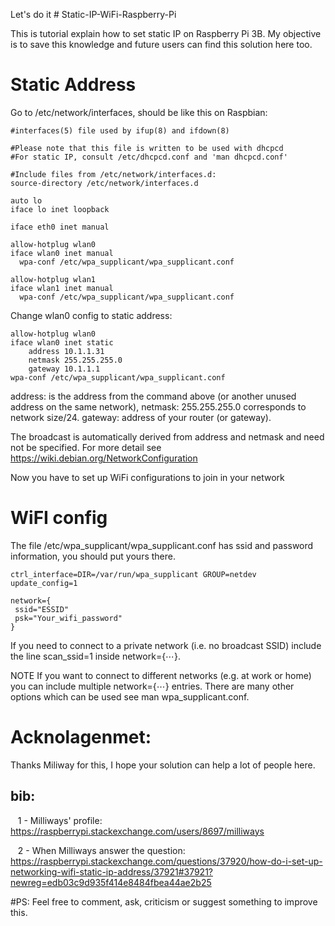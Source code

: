 Let's do it # Static-IP-WiFi-Raspberry-Pi

 This is tutorial explain how to set static IP on Raspberry Pi 3B. My objective is to save this knowledge and future users can find this solution here too. 

# Static Address

Go to /etc/network/interfaces, should be like this on Raspbian:

    #interfaces(5) file used by ifup(8) and ifdown(8)

    #Please note that this file is written to be used with dhcpcd
    #For static IP, consult /etc/dhcpcd.conf and 'man dhcpcd.conf'

    #Include files from /etc/network/interfaces.d:
    source-directory /etc/network/interfaces.d

    auto lo  
    iface lo inet loopback

    iface eth0 inet manual

    allow-hotplug wlan0
    iface wlan0 inet manual
      wpa-conf /etc/wpa_supplicant/wpa_supplicant.conf

    allow-hotplug wlan1
    iface wlan1 inet manual
      wpa-conf /etc/wpa_supplicant/wpa_supplicant.conf

Change wlan0 config to static address:

    allow-hotplug wlan0
    iface wlan0 inet static
        address 10.1.1.31
        netmask 255.255.255.0
        gateway 10.1.1.1
    wpa-conf /etc/wpa_supplicant/wpa_supplicant.conf

address: is the address from the command above (or another unused address on the same network),
netmask: 255.255.255.0 corresponds to network size/24.
gateway: address of your router (or gateway).

The broadcast is automatically derived from address and netmask and need not be specified.
For more detail see https://wiki.debian.org/NetworkConfiguration
    
Now you have to set up WiFi configurations to join in your network

# WiFI config 

The file /etc/wpa_supplicant/wpa_supplicant.conf has ssid and password information, you should put yours there.

    ctrl_interface=DIR=/var/run/wpa_supplicant GROUP=netdev
    update_config=1

    network={
     ssid="ESSID"
     psk="Your_wifi_password"
    }
    
If you need to connect to a private network (i.e. no broadcast SSID) include the line scan_ssid=1 inside network={⋯}.

NOTE If you want to connect to different networks (e.g. at work or home) you can include multiple network={⋯} entries.
There are many other options which can be used see man wpa_supplicant.conf.

# Acknolagenmet:

  Thanks Miliway for this, I hope your solution can help a lot of people here.

bib:
----
    1 - Milliways' profile:
        https://raspberrypi.stackexchange.com/users/8697/milliways
    
    2 - When Milliways answer the question:
        https://raspberrypi.stackexchange.com/questions/37920/how-do-i-set-up-networking-wifi-static-ip-address/37921#37921?newreg=edb03c9d935f414e8484fbea44ae2b25
 
#PS:
    Feel free to comment, ask, criticism or suggest something to improve this.
